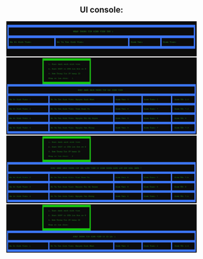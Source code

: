 <h2 align="center">UI console:</h2>

![Enter information student](/input.JPG)
![Show information student](/output.JPG)
![Show information student](/mid.JPG)
![Show information student](/end.JPG)
